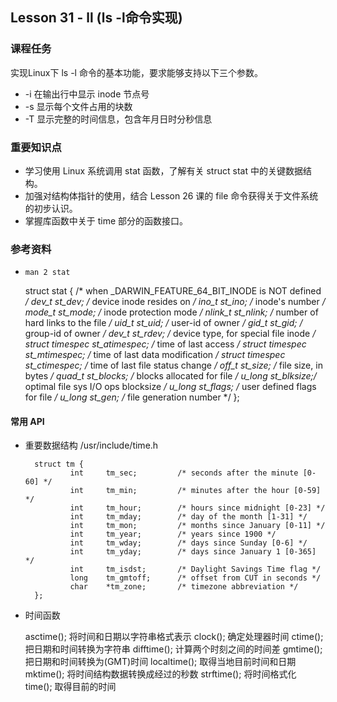 
## Lesson 31 - ll (ls -l命令实现)

### 课程任务
实现Linux下 ls -l 命令的基本功能，要求能够支持以下三个参数。

* -i 在输出行中显示 inode 节点号
* -s 显示每个文件占用的块数
* -T 显示完整的时间信息，包含年月日时分秒信息


### 重要知识点
* 学习使用 Linux 系统调用 stat 函数，了解有关 struct stat 中的关键数据结构。
* 加强对结构体指针的使用，结合 Lesson 26 课的 file 命令获得关于文件系统的初步认识。
* 掌握库函数中关于 time 部分的函数接口。

### 参考资料

* `man 2 stat`

    struct stat { /* when _DARWIN_FEATURE_64_BIT_INODE is NOT defined */
         dev_t    st_dev;    /* device inode resides on */
         ino_t    st_ino;    /* inode's number */
         mode_t   st_mode;   /* inode protection mode */
         nlink_t  st_nlink;  /* number of hard links to the file */
         uid_t    st_uid;    /* user-id of owner */
         gid_t    st_gid;    /* group-id of owner */
         dev_t    st_rdev;   /* device type, for special file inode */
         struct timespec st_atimespec;  /* time of last access */
         struct timespec st_mtimespec;  /* time of last data modification */
         struct timespec st_ctimespec;  /* time of last file status change */
         off_t    st_size;   /* file size, in bytes */
         quad_t   st_blocks; /* blocks allocated for file */
         u_long   st_blksize;/* optimal file sys I/O ops blocksize */
         u_long   st_flags;  /* user defined flags for file */
         u_long   st_gen;    /* file generation number */
     };

#### 常用 API

* 重要数据结构 /usr/include/time.h

		struct tm {
		        int     tm_sec;         /* seconds after the minute [0-60] */
		        int     tm_min;         /* minutes after the hour [0-59] */
		        int     tm_hour;        /* hours since midnight [0-23] */
		        int     tm_mday;        /* day of the month [1-31] */
		        int     tm_mon;         /* months since January [0-11] */
		        int     tm_year;        /* years since 1900 */
		        int     tm_wday;        /* days since Sunday [0-6] */
		        int     tm_yday;        /* days since January 1 [0-365] */
		        int     tm_isdst;       /* Daylight Savings Time flag */
		        long    tm_gmtoff;      /* offset from CUT in seconds */
		        char    *tm_zone;       /* timezone abbreviation */
		};

* 时间函数

	asctime(); 将时间和日期以字符串格式表示
	clock(); 确定处理器时间
	ctime(); 把日期和时间转换为字符串
	difftime(); 计算两个时刻之间的时间差
	gmtime(); 把日期和时间转换为(GMT)时间
	localtime(); 取得当地目前时间和日期
	mktime(); 将时间结构数据转换成经过的秒数
	strftime(); 将时间格式化
	time(); 取得目前的时间




